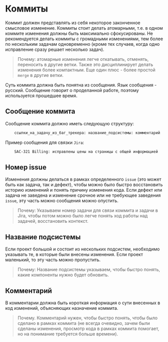 # Коммиты

Коммит должен представлять из себя некоторое законченное смысловое изменение. Коммиты стоит делать атомарными, т.е. в одном коммите изменения должны быть максимально сфокусированы. Не рекомендуется делать коммиты с громадными изменениями, тем более по нескольким задачам одновременно (кроме тех случаев, когда одно исправление сразу решает несколько задач).

> Почему: атомарные изменения легче откатывать, отменять, переносить в другие ветки. Также это дисциплинирует делать изменения более компактным. Еще один плюс - более простой `merge` в другие ветки.

Суть коммита должна быть понятна из сообщения. Язык сообщения - русский. Сообщение говорит о проделанной работе, поэтому используется прошедшее время.

## Сообщение коммита

Сообщение коммита должно иметь следующую структуру:

```bash
    ссылки_на_задачу_из_баг_трекера: название_подсистемы: комментарий
```

Пример сообщения для связки `Jira`:

```bash
    SAC-321 Billing: исправлены цены на страницы с общей информацией
```

## Номер issue

Изменения должны делаться в рамках определенного `issue` (это может быть как задача, так и дефект), чтобы можно было быстро восстановить историю изменений и понять причину изменения кода. Если дефект или задача не заведена и изменение срочное или не требующее заведения `issue`, эту часть можно сообщения можно опустить.

> Почему: Указываем номер задачи для связи коммита и задачи в Jira, чтобы потом можно было легче понять ход работы над задачей, восстановить контекст.

## Название подсистемы

Если проект большой и состоит из нескольких подсистем, необходимо указывать те, в которые были внесены изменения. Если проект маленький, то эту часть можно пропустить.

> Почему: Название подсистемы указываем, чтобы быстро понять, какие компоненты нужно будет обновить.

## Комментарий

В комментарии должна быть короткая информация о сути внесенных в код изменений, объясняющих назначение коммита.

> Почему. Комментарий нужен, чтобы быстро понять, чтобы было сделано в рамках коммита (не всегда очевидно, зачем были сделаны изменения, просмотр кода в рамках коммита помогает, но на понимание требуется больше времени).




